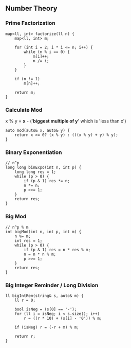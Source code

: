 ## Number Theory
### Prime Factorization

```
map<ll, int> factorize(ll n) {
    map<ll, int> m;
    
    for (int i = 2; i * i <= n; i++) {
        while (n % i == 0) {
            m[i]++;
            n /= i;
        }
    }
    
    if (n != 1)
        m[n]++;
        
    return m;
}
```

### Calculate Mod
x % y = **x** - ('**biggest multiple of y**' which is 'less than x')

```
auto mod(auto& x, auto& y) {
    return x >= 0? (x % y) : (((x % y) + y) % y);
}
```

### Binary Exponentiation

```
// n^p
long long binExpo(int n, int p) {
    long long res = 1;
    while (p > 0) {
        if (p & 1) res *= n;
        n *= n;
        p >>= 1;
    }
    return res;
}
```

### Big Mod

```
// n^p % m
int bigMod(int n, int p, int m) {
    n %= m;
    int res = 1;
    while (p > 0) {
        if (p & 1) res = n * res % m;
        n = n * n % m;
        p >>= 1;
    }
    return res;
}
```

### Big Integer Reminder / Long Division

```
ll bigIntRem(string& s, auto& m) {
    ll r = 0;
    
    bool isNeg = (s[0] == '-');
    for (ll i = isNeg; i < s.size(); i++)
        r = ((r * 10) + (s[i] - '0')) % m;
    
    if (isNeg) r = (-r + m) % m;
    
    return r;
}
```
